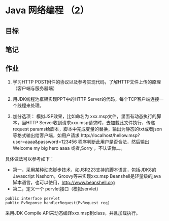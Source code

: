 # Java 网络编程 （2）
## 目标


## 笔记


## 作业
 1. 学习HTTP POST附件的协议以及参考实现代码，了解HTTP文件上传的原理（客户端与服务器端）

 2. 用JDK线程池框架实现PPT中的HTTP Server的代码，每个TCP客户端连接一个线程来处理。

 3. 加分选项：
 模拟JSP效果，比如命名为 xxx.msp文件，里面有动态执行的脚本，当HTTP Server收到请求xxx.msp请求时，去加载此文件执行，传递request params给脚本，脚本中完成变量的替换，输出为静态的txt或者json等格式输出给客户端，如用户请求 http://localhost/hellow.msp?user=aaaa&password=123456 程序判断此用户是否合法，然后输出 Welcome my big hero aaaa 或者,Sorry ，不认识你。。。

 具体做法可以参考如下：
 * 第一，采用某种动态脚步技术，如JSR223支持的脚本语言，包括JDK8的Javascript Nashorn，Groovy等来实现xxx.msp
 Beanshell是轻量级的java 脚本语言，也可以使用，http://www.beanshell.org
 * 第二，定义一个 pervlet接口（模拟servlet）
 ```
 public interface pervlet
 public PvReponse handlerRequest(PvRequest req)
 ```
 采用JDK Compile API来动态编译xxx.msp到class，并且加载执行。
